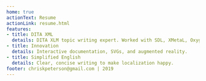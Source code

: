```yaml
--- 
home: true
actionText: Resume
actionLink: resume.html
features: 
- title: DITA XML
  details: DITA XLM topic writing expert. Worked with SDL, XMetaL, Oxygen, and Vasont.
- title: Innovation
  details: Interactive documentation, SVGs, and augmented reality.
- title: Simplified English
  details: Clear, concise writing to make localization happy.
footer: chriskpeterson@gmail.com | 2019
---
```


